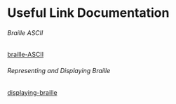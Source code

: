 # Useful Link Documentation

###### Braille ASCII
[braille-ASCII]( https://en.wikipedia.org/wiki/Braille_ASCII)

###### Representing and Displaying Braille
[displaying-braille](https://dotlessbraille.org/displays.htm)
